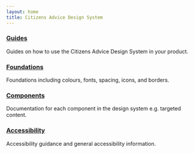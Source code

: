 ```yaml
---
layout: home
title: Citizens Advice Design System
---
```


### [Guides](/guides)

Guides on how to use the Citizens Advice Design System in your product.

### [Foundations](/foundations)

Foundations including colours, fonts, spacing, icons, and borders.

### [Components](/components)

Documentation for each component in the design system e.g. targeted content.

### [Accessibility](/accessibility)

Accessibility guidance and general accessibility information.
